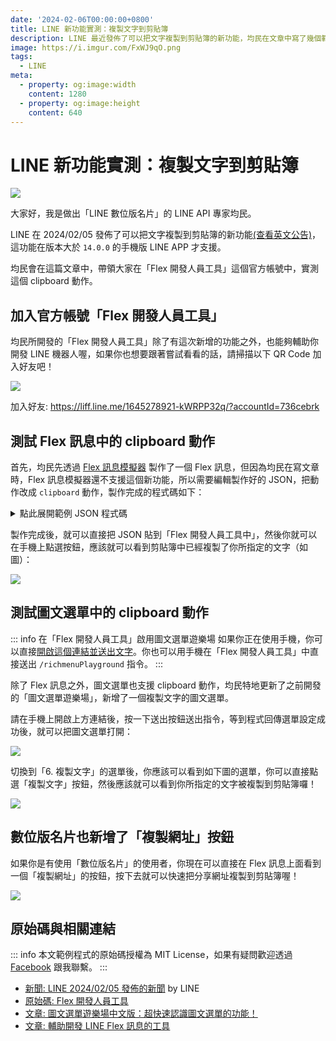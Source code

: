 ```yaml
---
date: '2024-02-06T00:00:00+0800'
title: LINE 新功能實測：複製文字到剪貼簿
description: LINE 最近發佈了可以把文字複製到剪貼簿的新功能，均民在文章中寫了幾個範例，讓大家可以快速實測這個新功能！
image: https://i.imgur.com/FxWJ9qO.png
tags:
  - LINE
meta:
  - property: og:image:width
    content: 1280
  - property: og:image:height
    content: 640
---
```


# LINE 新功能實測：複製文字到剪貼簿

![](https://i.imgur.com/FxWJ9qO.png)

大家好，我是做出「LINE 數位版名片」的 LINE API 專家均民。

LINE 在 2024/02/05 發佈了可以把文字複製到剪貼簿的新功能[(查看英文公告)](https://developers.line.biz/en/news/2024/02/05/messaging-api-updated/)，這功能在版本大於 `14.0.0` 的手機版 LINE APP 才支援。

均民會在這篇文章中，帶領大家在「Flex 開發人員工具」這個官方帳號中，實測這個 clipboard 動作。

## 加入官方帳號「Flex 開發人員工具」

均民所開發的「Flex 開發人員工具」除了有這次新增的功能之外，也能夠輔助你開發 LINE 機器人喔，如果你也想要跟著嘗試看看的話，請掃描以下 QR Code 加入好友吧！

[![](https://i.imgur.com/cP5purz.png)](https://liff.line.me/1645278921-kWRPP32q/?accountId=736cebrk)

加入好友: <https://liff.line.me/1645278921-kWRPP32q/?accountId=736cebrk>

## 測試 Flex 訊息中的 clipboard 動作

首先，均民先透過 [Flex 訊息模擬器](https://developers.line.biz/flex-simulator/) 製作了一個 Flex 訊息，但因為均民在寫文章時，Flex 訊息模擬器還不支援這個新功能，所以需要編輯製作好的 JSON，把動作改成 `clipboard` 動作，製作完成的程式碼如下：

<details>

<summary>點此展開範例 JSON 程式碼</summary>

```json
{
  "type": "bubble",
  "body": {
    "layout": "vertical",
    "type": "box",
    "contents": [
      {
        "color": "#666666",
        "size": "sm",
        "text": "轉帳完成",
        "type": "text"
      },
      {
        "size": "3xl",
        "text": "$100",
        "type": "text",
        "weight": "bold"
      },
      {
        "layout": "vertical",
        "margin": "lg",
        "spacing": "sm",
        "type": "box",
        "contents": [
          {
            "layout": "baseline",
            "spacing": "sm",
            "type": "box",
            "contents": [
              {
                "color": "#aaaaaa",
                "flex": 0,
                "size": "sm",
                "text": "轉入帳戶",
                "type": "text"
              },
              {
                "align": "end",
                "color": "#666666",
                "flex": 1,
                "size": "sm",
                "text": "00000000000000000",
                "type": "text",
                "wrap": true
              }
            ]
          },
          {
            "layout": "baseline",
            "spacing": "sm",
            "type": "box",
            "contents": [
              {
                "color": "#aaaaaa",
                "flex": 0,
                "size": "sm",
                "text": "轉出帳戶",
                "type": "text"
              },
              {
                "align": "end",
                "color": "#666666",
                "flex": 1,
                "size": "sm",
                "text": "主帳戶",
                "type": "text",
                "wrap": true
              }
            ]
          },
          {
            "layout": "baseline",
            "spacing": "sm",
            "type": "box",
            "contents": [
              {
                "color": "#aaaaaa",
                "flex": 0,
                "size": "sm",
                "text": "帳戶餘額",
                "type": "text"
              },
              {
                "align": "end",
                "color": "#666666",
                "flex": 1,
                "size": "sm",
                "text": "$10,000",
                "type": "text",
                "wrap": true
              }
            ]
          },
          {
            "layout": "baseline",
            "spacing": "sm",
            "type": "box",
            "contents": [
              {
                "color": "#aaaaaa",
                "flex": 0,
                "size": "sm",
                "text": "轉帳手續費",
                "type": "text"
              },
              {
                "align": "end",
                "color": "#666666",
                "flex": 1,
                "size": "sm",
                "text": "免費 (本月優惠剩28次)",
                "type": "text",
                "wrap": true
              }
            ]
          }
        ]
      }
    ]
  },
  "footer": {
    "flex": 0,
    "layout": "vertical",
    "spacing": "sm",
    "type": "box",
    "contents": [
      {
        "height": "sm",
        "style": "link",
        "type": "button",
        "action": {
          "clipboardText": "嗨！我已經從824 LINE Bank (帳號末五碼：00000) 轉帳新臺幣100元到您的帳戶囉 (凱基商業銀行，帳號末五碼：00000)！請確認一下！",
          "label": "點此複製轉帳文字",
          "type": "clipboard"
        }
      }
    ]
  },
  "hero": {
    "aspectMode": "cover",
    "aspectRatio": "20:13",
    "size": "full",
    "type": "image",
    "url": "https://scdn.line-apps.com/n/channel_devcenter/img/fx/01_1_cafe.png",
    "action": {
      "type": "uri",
      "uri": "http://linecorp.com/"
    }
  }
}
```

</details>

製作完成後，就可以直接把 JSON 貼到「Flex 開發人員工具中」，然後你就可以在手機上點選按鈕，應該就可以看到剪貼簿中已經複製了你所指定的文字（如圖）：

![](https://i.imgur.com/U2PjjIE.png)

## 測試圖文選單中的 clipboard 動作

::: info 在「Flex 開發人員工具」啟用圖文選單遊樂場
如果你正在使用手機，你可以直接[開啟這個連結並送出文字](https://line.me/R/oaMessage/@736cebrk/?%2FrichmenuPlayground)。你也可以用手機在「Flex 開發人員工具」中直接送出 `/richmenuPlayground` 指令。
:::

除了 Flex 訊息之外，圖文選單也支援 clipboard 動作，均民特地更新了之前開發的「圖文選單遊樂場」，新增了一個複製文字的圖文選單。

請在手機上開啟上方連結後，按一下送出按鈕送出指令，等到程式回傳選單設定成功後，就可以把圖文選單打開：

![](https://i.imgur.com/Jw3Bm1E.png)

切換到「6. 複製文字」的選單後，你應該可以看到如下圖的選單，你可以直接點選「複製文字」按鈕，然後應該就可以看到你所指定的文字被複製到剪貼簿囉！

![](https://i.imgur.com/FQTPA2J.png)

## 數位版名片也新增了「複製網址」按鈕

如果你是有使用「數位版名片」的使用者，你現在可以直接在 Flex 訊息上面看到一個「複製網址」的按鈕，按下去就可以快速把分享網址複製到剪貼簿喔！

![](https://i.imgur.com/6JMzu2M.png)

## 原始碼與相關連結

::: info
本文範例程式的原始碼授權為 MIT License，如果有疑問歡迎透過 [Facebook](https://www.facebook.com/taichunmin) 跟我聯繫。
:::

* [新聞: LINE 2024/02/05 發佈的新聞](https://developers.line.biz/en/news/2024/02/05/messaging-api-updated/) by LINE
* [原始碼: Flex 開發人員工具](https://github.com/taichunmin/gcf-line-devbot)
* [文章: 圖文選單遊樂場中文版：超快速認識圖文選單的功能！](https://taichunmin.idv.tw/blog/2022-02-10-richmenu-playground.html)
* [文章: 輔助開發 LINE Flex 訊息的工具](https://taichunmin.idv.tw/blog/2020-04-06-line-devbot.html)

